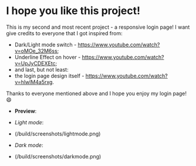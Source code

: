 I hope you like this project!
=
This is my second and most recent project - a responsive login page!
I want give credits to everyone that I got inspired from:
  * Dark/Light mode switch - https://www.youtube.com/watch?v=oMOe_32M6ss;
  * Underline Effect on hover - https://www.youtube.com/watch?v=UpJyCDEXEtc;
  * and last, but not least:
  * the login page design itself - https://www.youtube.com/watch?v=hlwlM4a5rxg.

Thanks to everyone mentioned above and I hope you enjoy my login page! 😄

* **Preview**:
* *Light mode*:
* 	(/build/screenshots/lightmode.png)

* *Dark mode*:
* (/build/screenshots/darkmode.png)

